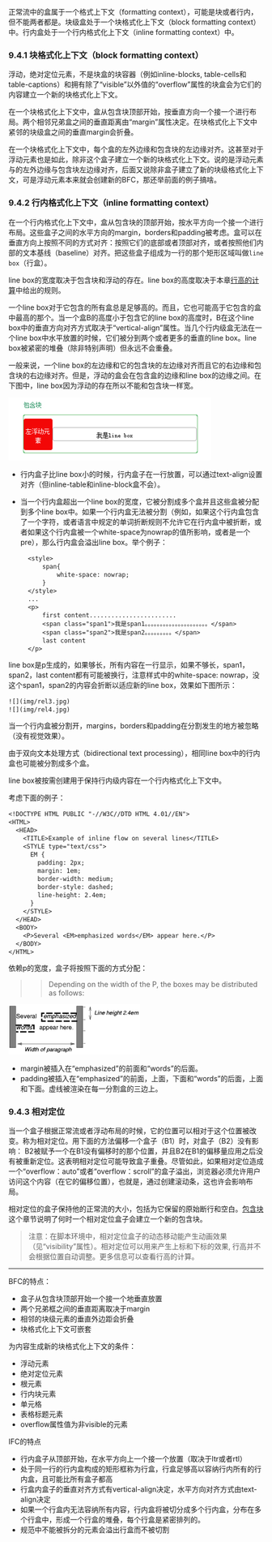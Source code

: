 正常流中的盒属于一个格式上下文（formatting context），可能是块或者行内，但不能两者都是。块级盒处于一个块格式化上下文（block formatting context）中。行内盒处于一个行内格式化上下文（inline formatting context）中。

### 9.4.1 块格式化上下文（block formatting context）

浮动，绝对定位元素，不是块盒的块容器（例如inline-blocks, table-cells和table-captions）和拥有除了“visible”以外值的“overflow”属性的块盒会为它们的内容建立一个新的块格式化上下文。


在一个块格式化上下文中，盒从包含块顶部开始，按垂直方向一个接一个进行布局。两个相邻兄弟盒之间的垂直距离由“margin”属性决定。在块格式化上下文中紧邻的块级盒之间的垂直margin会折叠。


在一个块格式化上下文中，每个盒的左外边缘和包含块的左边缘对齐。这甚至对于浮动元素也是如此，除非这个盒子建立一个新的块格式化上下文。说的是浮动元素与的左外边缘与包含块左边缘对齐，后面又说除非盒子建立了新的块级格式化上下文，可是浮动元素本来就会创建新的BFC，那还举前面的例子搞啥。


### 9.4.2 行内格式化上下文（inline formatting context）
在一个行内格式化上下文中，盒从包含块的顶部开始，按水平方向一个接一个进行布局。这些盒子之间的水平方向的margin，borders和padding被考虑。盒可以在垂直方向上按照不同的方式对齐：按照它们的底部或者顶部对齐，或者按照他们内部的文本基线（baseline）对齐。把这些盒子组成为一行的那个矩形区域叫做`line box`（行盒）。

line box的宽度取决于包含块和浮动的存在。line box的高度取决于本章[行高的计算](https://github.com/Heboy/note4css/blob/master/CSS2.1/%E7%AC%AC%E5%8D%81%E7%AB%A0%20%E8%A7%86%E8%A7%89%E5%8F%AF%E8%A7%86%E5%8C%96%E6%A8%A1%E5%9E%8B%E7%BB%86%E8%8A%82/10.8-%E8%A1%8C%E9%AB%98%E7%9A%84%E8%AE%A1%E7%AE%97%EF%BC%9A%E2%80%9Cline-height%E2%80%9D%E5%92%8C%E2%80%9Cvertical-align%E2%80%9D%E5%B1%9E%E6%80%A7.md)中给出的规则。


一个line box对于它包含的所有盒总是足够高的。而且，它也可能高于它包含的盒中最高的那个。当一个盒B的高度小于包含它的line box的高度时，B在这个line box中的垂直方向对齐方式取决于“vertical-align”属性。当几个行内级盒无法在一个line box中水平放置的时候，它们被分到两个或者更多的垂直的line box。line box被紧密的堆叠（除非特别声明）但永远不会重叠。


一般来说，一个line box的左边缘和它的包含块的左边缘对齐而且它的右边缘和包含块的右边缘对齐。但是，浮动的盒会在包含盒的边缘和line box的边缘之间。在下图中，line box因为浮动的存在所以不能和包含块一样宽。

![](img/rel2.jpg)



- 行内盒子比line box小的时候，行内盒子在一行放置，可以通过text-align设置对齐（但inline-table和inline-block盒不会）。

- 当一个行内盒超出一个line box的宽度，它被分割成多个盒并且这些盒被分配到多个line box中。如果一个行内盒无法被分割（例如，如果这个行内盒包含了一个字符，或者语言中规定的单词折断规则不允许它在行内盒中被折断，或者如果这个行内盒被一个white-space为nowrap的值所影响，或者是一个pre），那么行内盒会溢出line box。举个例子：

	 	<style>
	        span{
	            white-space: nowrap;
	        }
	    </style>
		...
		<p>
	        first content........................
	        <span class="span1">我是span1。。。。。。。。。。。。。。。。。。。。。</span>
	        <span class="span2">我是span2。。。。。。。。。</span>
	        last content
	    </p>
line box是p生成的，如果够长，所有内容在一行显示，如果不够长，span1，span2，last content都有可能被换行，注意样式中的white-space: nowrap，没这个span1，span2的内容会折断以适应新的line box，效果如下图所示：

	![](img/rel3.jpg)
	![](img/rel4.jpg)


当一个行内盒被分割开，margins，borders和padding在分割发生的地方被忽略（没有视觉效果）。


由于双向文本处理方式（bidirectional text processing），相同line box中的行内盒也可能被分割成多个盒。


line box被按需创建用于保持行内级内容在一个行内格式化上下文中。


考虑下面的例子：

	<!DOCTYPE HTML PUBLIC "-//W3C//DTD HTML 4.01//EN">
	<HTML>
	  <HEAD>
	    <TITLE>Example of inline flow on several lines</TITLE>
	    <STYLE type="text/css">
	      EM {
	        padding: 2px; 
	        margin: 1em;
	        border-width: medium;
	        border-style: dashed;
	        line-height: 2.4em;
	      }
	    </STYLE>
	  </HEAD>
	  <BODY>
	    <P>Several <EM>emphasized words</EM> appear here.</P>
	  </BODY>
	</HTML>


依赖p的宽度，盒子将按照下面的方式分配：

>>Depending on the width of the P, the boxes may be distributed as follows:

![匿名行内盒](img/inline-layout.png)


* margin被插入在“emphasized”的前面和“words”的后面。
* padding被插入在“emphasized”的前面，上面，下面和“words”的后面，上面和下面。虚线被渲染在每一分割盒的三边上。


### 9.4.3 相对定位

当一个盒子根据正常流或者浮动布局的时候，它的位置可以相对于这个位置被改变。称为相对定位。用下面的方法偏移一个盒子（B1）时，对盒子（B2）没有影响： B2被赋予一个在B1没有偏移时的那个位置，并且B2在B1的偏移量应用之后没有被重新定位。这表明相对定位可能导致盒子重叠。尽管如此，如果相对定位造成一个“overflow：auto”或者“overflow：scroll”的盒子溢出，浏览器必须允许用户访问这个内容（在它的偏移位置），也就是，通过创建滚动条，这也许会影响布局。 


相对定位的盒子保持他的正常流的大小，包括为它保留的原始断行和空白。[包含块](https://github.com/acelan86/css/wiki/9.1-%E5%8F%AF%E8%A7%86%E5%8C%96%E6%A0%BC%E5%BC%8F%E6%A8%A1%E5%9E%8B%E4%BB%8B%E7%BB%8D%EF%BC%88done%EF%BC%89#912-containing-blocks)这个章节说明了何时一个相对定位盒子会建立一个新的包含块。


> 注意：在脚本环境中，相对定位盒子的动态移动能产生动画效果 （见“visibility”属性）。相对定位可以用来产生上标和下标的效果, 行高并不会根据位置自动调整。更多信息可以查看行高的计算。


---
BFC的特点：

* 盒子从包含块顶部开始一个接一个地垂直放置
* 两个兄弟框之间的垂直距离取决于margin
* 相邻的块级元素的垂直外边距会折叠
* 块格式化上下文可嵌套

为内容生成新的块格式化上下文的条件：

* 浮动元素
* 绝对定位元素
* 根元素
* 行内块元素
* 单元格
* 表格标题元素
* overflow属性值为非visible的元素


IFC的特点

* 行内盒子从顶部开始，在水平方向上一个接一个放置（取决于ltr或者rtl）
* 处于同一行的行内盒构成的矩形框称为行盒，行盒足够高以容纳行内所有的行内盒，且可能比所有盒子都高
* 行盒内盒子的垂直对齐方式有vertical-align决定，水平方向对齐方式由text-align决定
* 如果一个行盒内无法容纳所有内容，行内盒将被切分成多个行内盒，分布在多个行盒中，形成一个行盒的堆叠，每个行盒是紧密排列的。
* 规范中不能被拆分的元素会溢出行盒而不被切割

